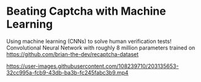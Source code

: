 # Beating Captcha with Machine Learning
Using machine learning (CNNs) to solve human verification tests!
Convolutional Neural Network with roughly 8 million parameters trained on https://github.com/brian-the-dev/recaptcha-dataset

https://user-images.githubusercontent.com/108239710/203135653-32cc995a-fcb9-43db-ba3b-fc245fabc3b9.mp4

